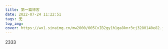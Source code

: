 ```yaml
---
title: 第一篇博客
date: 2022-07-24 11:22:51
tags: 无
top_img: 
cover: https://wx1.sinaimg.cn/mw2000/005CxIB2gy1h1ga8knr3cj3280140e82.jpg
---
```

2333
